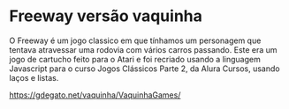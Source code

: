 # Freeway versão vaquinha

O Freeway é um jogo classico em que tínhamos um personagem que tentava atravessar uma rodovia com vários carros passando. Este era um jogo de cartucho feito para o Atari e foi recriado usando a linguagem Javascript para o curso Jogos Clássicos Parte 2, da Alura Cursos, usando laços e listas.

https://gdegato.net/vaquinha/VaquinhaGames/
